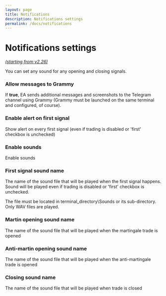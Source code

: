 ```yaml
---
layout: page
title: Notifications
description: Notifications settings
permalink: /docs/notifications
---
```


# Notifications settings

[*(starting from v2.26)*](/docs/versions-history#20210202-226)

You can set any sound for any opening and closing signals.


### Allow messages to Grammy

If **true**, EA sends additional messages and screenshots to the Telegram channel using Grammy (Grammy must be launched on the same terminal and configured, of course).


### Enable alert on first signal

Show alert on every first signal (even if trading is disabled or 'first' checkbox is unchecked)


### Enable sounds

Enable sounds


### First signal sound name

The name of the sound file that will be played when the first signal happens. Sound will be played even if trading is disabled or 'first' checkbox is unchecked.

The file must be located in terminal_directory\Sounds or its sub-directory. Only WAV files are played.


### Martin opening sound name

The name of the sound file that will be played when the martingale trade is opened


### Anti-martin opening sound name

The name of the sound file that will be played when the anti-martingale trade is opened


### Closing sound name

The name of the sound file that will be played when trade is closed

